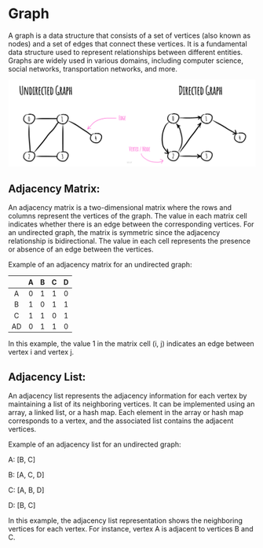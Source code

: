 # Graph

A graph is a data structure that consists of a set of vertices (also known as nodes) and a set of edges that connect these vertices. It is a fundamental data structure used to represent relationships between different entities. Graphs are widely used in various domains, including computer science, social networks, transportation networks, and more.


![Alt text](https://github.com/Danish9991/Data-structures-and-Algorithms-/blob/main/data-structure/graphs/images/graph.jpeg)

<h2>Adjacency Matrix: </h2>

An adjacency matrix is a two-dimensional matrix where the rows and columns represent the vertices of the graph. The value in each matrix cell indicates whether there is an edge between the corresponding vertices. For an undirected graph, the matrix is symmetric since the adjacency relationship is bidirectional. The value in each cell represents the presence or absence of an edge between the vertices.

Example of an adjacency matrix for an undirected graph:

|               | A             | B             | C             |  D            | 
|:-------------:|:-------------:|:-------------:|:-------------:|:-------------:|
| A             | 0             | 1             | 1             | 0             |
| B             | 1             | 0             | 1             | 1             |
| C             | 1             | 1             | 0             | 1             |
| AD            | 0             | 1             | 1             | 0             |


In this example, the value 1 in the matrix cell (i, j) indicates an edge between vertex i and vertex j.

<h2>Adjacency List:</h2>

An adjacency list represents the adjacency information for each vertex by maintaining a list of its neighboring vertices. It can be implemented using an array, a linked list, or a hash map. Each element in the array or hash map corresponds to a vertex, and the associated list contains the adjacent vertices.

Example of an adjacency list for an undirected graph:

A: [B, C]

B: [A, C, D]

C: [A, B, D]

D: [B, C]

In this example, the adjacency list representation shows the neighboring vertices for each vertex. For instance, vertex A is adjacent to vertices B and C.
